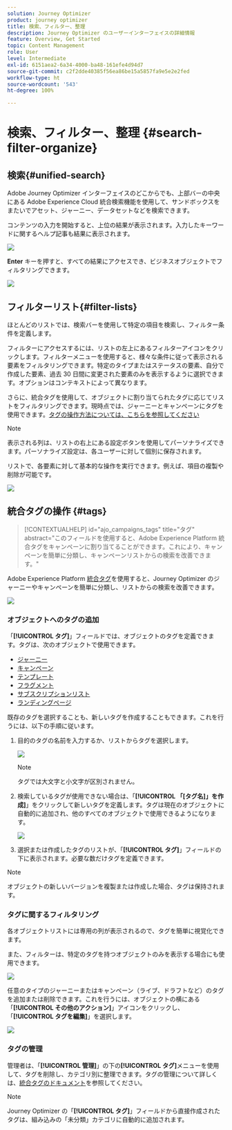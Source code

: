 ```yaml
---
solution: Journey Optimizer
product: journey optimizer
title: 検索、フィルター、整理
description: Journey Optimizer のユーザーインターフェイスの詳細情報
feature: Overview, Get Started
topic: Content Management
role: User
level: Intermediate
exl-id: 6151aea2-6a34-4000-ba48-161efe4d94d7
source-git-commit: c2f2dde40385f56ea86be15a5857fa9e5e2e2fed
workflow-type: ht
source-wordcount: '543'
ht-degree: 100%

---
```


# 検索、フィルター、整理 {#search-filter-organize}

## 検索{#unified-search}

Adobe Journey Optimizer インターフェイスのどこからでも、上部バーの中央にある Adobe Experience Cloud 統合検索機能を使用して、サンドボックスをまたいでアセット、ジャーニー、データセットなどを検索できます。

コンテンツの入力を開始すると、上位の結果が表示されます。入力したキーワードに関するヘルプ記事も結果に表示されます。

![](assets/unified-search.png)

**Enter** キーを押すと、すべての結果にアクセスでき、ビジネスオブジェクトでフィルタリングできます。

![](assets/search-and-filter.png)

## フィルターリスト{#filter-lists}

ほとんどのリストでは、検索バーを使用して特定の項目を検索し、フィルター条件を定義します。

フィルターにアクセスするには、リストの左上にあるフィルターアイコンをクリックします。フィルターメニューを使用すると、様々な条件に従って表示される要素をフィルタリングできます。特定のタイプまたはステータスの要素、自分で作成した要素、過去 30 日間に変更された要素のみを表示するように選択できます。オプションはコンテキストによって異なります。

さらに、統合タグを使用して、オブジェクトに割り当てられたタグに応じてリストをフィルタリングできます。現時点では、ジャーニーとキャンペーンにタグを使用できます。[タグの操作方法については、こちらを参照してください](#tags)

>[!NOTE]
>
>表示される列は、リストの右上にある設定ボタンを使用してパーソナライズできます。パーソナライズ設定は、各ユーザーに対して個別に保存されます。

リストで、各要素に対して基本的な操作を実行できます。例えば、項目の複製や削除が可能です。

![](assets/journey4.png)

## 統合タグの操作 {#tags}

>[!CONTEXTUALHELP]
>id="ajo_campaigns_tags"
>title="タグ"
>abstract="このフィールドを使用すると、Adobe Experience Platform 統合タグをキャンペーンに割り当てることができます。これにより、キャンペーンを簡単に分類し、キャンペーンリストからの検索を改善できます。"

Adobe Experience Platform [統合タグ](https://experienceleague.adobe.com/docs/experience-platform/administrative-tags/overview.html?lang=ja)を使用すると、Journey Optimizer のジャーニーやキャンペーンを簡単に分類し、リストからの検索を改善できます。

![](../rn/assets/do-not-localize/campaigns-tag.gif)


### オブジェクトへのタグの追加

「**[!UICONTROL タグ]**」フィールドでは、オブジェクトのタグを定義できます。タグは、次のオブジェクトで使用できます。

* [ジャーニー](../building-journeys/journey-gs.md#change-properties)
* [キャンペーン](../campaigns/create-campaign.md#create)
* [テンプレート](../content-management/content-templates.md)
* [フラグメント](../content-management/fragments.md)
* [サブスクリプションリスト](../landing-pages/subscription-list.md)
* [ランディングページ](../landing-pages/create-lp.md)

既存のタグを選択することも、新しいタグを作成することもできます。これを行うには、以下の手順に従います。

1. 目的のタグの名前を入力するか、リストからタグを選択します。

   ![](assets/tags1.png)

   >[!NOTE]
   >
   > タグでは大文字と小文字が区別されません。

1. 検索しているタグが使用できない場合は、「**[!UICONTROL 「[タグ名]」を作成]**」をクリックして新しいタグを定義します。タグは現在のオブジェクトに自動的に追加され、他のすべてのオブジェクトで使用できるようになります。

   ![](assets/tags4.png)

1. 選択または作成したタグのリストが、「**[!UICONTROL タグ]**」フィールドの下に表示されます。必要な数だけタグを定義できます。

>[!NOTE]
> 
> オブジェクトの新しいバージョンを複製または作成した場合、タグは保持されます。

### タグに関するフィルタリング

各オブジェクトリストには専用の列が表示されるので、タグを簡単に視覚化できます。

また、フィルターは、特定のタグを持つオブジェクトのみを表示する場合にも使用できます。

![](assets/tags2.png)

任意のタイプのジャーニーまたはキャンペーン（ライブ、ドラフトなど）のタグを追加または削除できます。これを行うには、オブジェクトの横にある「**[!UICONTROL その他のアクション]**」アイコンをクリックし、「**[!UICONTROL タグを編集]**」を選択します。

![](assets/tags3.png)

### タグの管理

管理者は、「**[!UICONTROL 管理]**」の下の&#x200B;**[!UICONTROL タグ]**&#x200B;メニューを使用して、タグを削除し、カテゴリ別に整理できます。タグの管理について詳しくは、[統合タグのドキュメント](https://experienceleague.adobe.com/docs/experience-platform/administrative-tags/ui/managing-tags.html?lang=ja)を参照してください。

>[!NOTE]
>
> Journey Optimizer の「**[!UICONTROL タグ]**」フィールドから直接作成されたタグは、組み込みの「未分類」カテゴリに自動的に追加されます。
